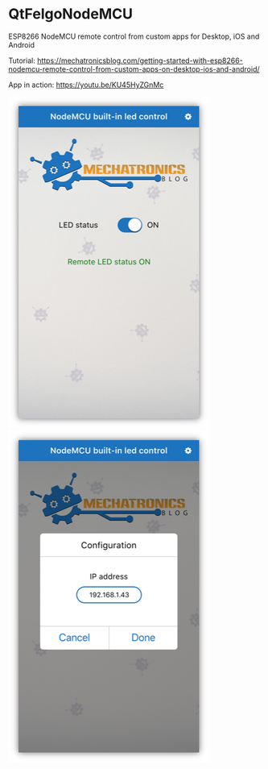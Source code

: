 # QtFelgoNodeMCU
ESP8266 NodeMCU remote control from custom apps for Desktop, iOS and Android

Tutorial: https://mechatronicsblog.com/getting-started-with-esp8266-nodemcu-remote-control-from-custom-apps-on-desktop-ios-and-android/

App in action: https://youtu.be/KU45HyZGnMc

![App general view](/screenshots/App_main.png)
![App IP address dialog](/screenshots/App_dialog.png)
